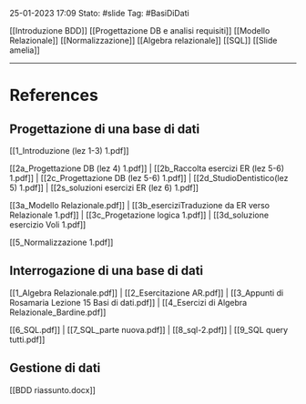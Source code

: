 25-01-2023 17:09
Stato: #slide
Tag: #BasiDiDati

[[Introduzione BDD]]
[[Progettazione DB e analisi requisiti]]
[[Modello Relazionale]]
[[Normalizzazione]]
[[Algebra relazionale]]
[[SQL]]
[[Slide amelia]]



---
# References 

## Progettazione di una base di dati
[[1_Introduzione (lez 1-3) 1.pdf]]

[[2a_Progettazione DB (lez 4) 1.pdf]] | [[2b_Raccolta esercizi ER (lez 5-6) 1.pdf]] | [[2c_Progettazione DB (lez 5-6) 1.pdf]] | [[2d_StudioDentistico(lez 5) 1.pdf]] | [[2s_soluzioni esercizi ER (lez 6) 1.pdf]]

[[3a_Modello Relazionale.pdf]] | [[3b_eserciziTraduzione da ER verso Relazionale 1.pdf]] | [[3c_Progetazione logica 1.pdf]] | [[3d_soluzione esercizio Voli 1.pdf]] 

[[5_Normalizzazione 1.pdf]]

## Interrogazione di una base di dati
[[1_Algebra Relazionale.pdf]] | [[2_Esercitazione AR.pdf]] | [[3_Appunti di Rosamaria Lezione 15 Basi di dati.pdf]] | [[4_Esercizi di Algebra Relazionale_Bardine.pdf]]

[[6_SQL.pdf]] | [[7_SQL_parte nuova.pdf]] | [[8_sql-2.pdf]] | [[9_SQL query tutti.pdf]]

## Gestione di dati 
[[BDD riassunto.docx]]
